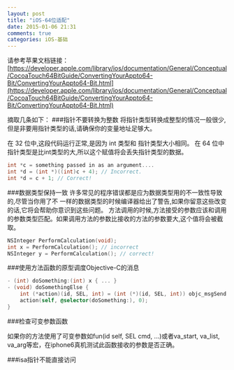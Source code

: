 ```yaml
---
layout: post
title: "iOS-64位适配"
date: 2015-01-06 21:31
comments: true
categories: iOS-基础
---
```


请参考苹果文档链接：[https://developer.apple.com/library/ios/documentation/General/Conceptual/CocoaTouch64BitGuide/ConvertingYourAppto64-Bit/ConvertingYourAppto64-Bit.html](https://developer.apple.com/library/ios/documentation/General/Conceptual/CocoaTouch64BitGuide/ConvertingYourAppto64-Bit/ConvertingYourAppto64-Bit.html)

摘取几条如下：
###指针不要转换为整数
   将指针类型转换成整型的情况一般很少,但是非要用指针类型的话,请确保你的变量地址足够大。
   
   在 32 位中,这段代码运行正常,是因为 int 类型和 指针类型大小相同。 
   在 64 位中指针类型是比int类型的大,所以这个赋值将会丢失指针类型的数据。

```objective-c
int *c = something passed in as an argument.... 
int *d = (int *)((int)c + 4); // Incorrect.
int *d = c + 1; // Correct!

```

###数据类型保持一致
   许多常见的程序错误都是应为数据类型用的不一致性导致的,尽管当你用了不 一样的数据类型的时候编译器给出了警告,如果你留意这些改变的话,它将会帮助你意识到这些问题。
   方法调用的时候,方法接受的参数应该和调用的参数类型匹配。如果调用方法的参数比接收的方法的参数要大,这个值将会被截取。

```objective-c
NSInteger PerformCalculation(void);
int x = PerformCalculation(); // incorrect
NSInteger y = PerformCalculation(); // correct!
```

###使用方法函数的原型调度Objective-C的消息

```objective-c
- (int) doSomething:(int) x { ... }
- (void) doSomethingElse {
    int (*action)(id, SEL, int) = (int (*)(id, SEL, int)) objc_msgSend;
    action(self, @selector(doSomething:), 0);
}

```

###检查可变参数函数

如果你的方法使用了可变参数如fun(id self, SEL cmd, ...)或者va_start, va_list, va_arg等宏，在iphone6真机测试此函数接收的参数是否正确。

###isa指针不能直接访问
